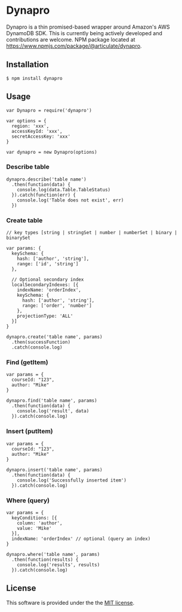 # Dynapro

Dynapro is a thin promised-based wrapper around Amazon's AWS DynamoDB SDK.  This is currently being actively developed and contributions are welcome.  NPM package located at https://www.npmjs.com/package/@articulate/dynapro.

## Installation

    $ npm install dynapro

## Usage

    var Dynapro = require('dynapro')

    var options = {
      region: 'xxx',
      accessKeyId: 'xxx',
      secretAccessKey: 'xxx'
    }

    var dynapro = new Dynapro(options)

### Describe table

    dynapro.describe('table name')
      .then(function(data) {
        console.log(data.Table.TableStatus)
      }).catch(function(err) {
        console.log('Table does not exist', err)
      })

### Create table

    // key types [string | stringSet | number | numberSet | binary | binarySet

    var params: {
      keySchema: {
        hash: ['author', 'string'],
        range: ['id', 'string']
      },

      // Optional secondary index
      localSecondaryIndexes: [{
        indexName: 'orderIndex',
        keySchema: {
          hash: ['author', 'string'],
          range: ['order', 'number']
        },
        projectionType: 'ALL'
      }]
    }

    dynapro.create('table name', params)
      .then(successFunction)
      .catch(console.log)

### Find (getItem)

    var params = {
      courseId: "123",
      author: "Mike"
    }

    dynapro.find('table name', params)
      .then(function(data) {
        console.log('result', data)
      }).catch(console.log)

### Insert (putItem)

    var params = {
      courseId: "123",
      author: "Mike"
    }

    dynapro.insert('table name', params)
      .then(function(data) {
        console.log('Successfully inserted item')
      }).catch(console.log)

### Where (query)

    var params = {
      keyConditions: [{
        column: 'author',
        value: 'Mike'
      }],
      indexName: 'orderIndex' // optional (query an index)
    }

    dynapro.where('table name', params)
      .then(function(results) {
        console.log('results', results)
      }).catch(console.log)

## License

This software is provided under the the [MIT license](LICENSE).
